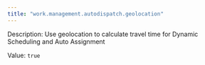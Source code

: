 ```yaml
---
title: "work.management.autodispatch.geolocation"
---
```


Description: Use geolocation to calculate travel time for Dynamic Scheduling and Auto Assignment

Value: `true`